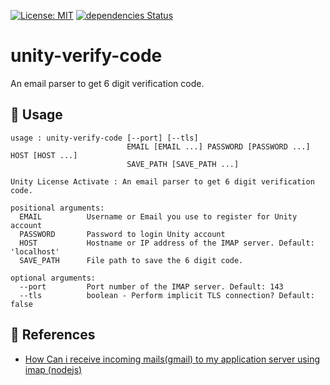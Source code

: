 [![License: MIT](https://img.shields.io/badge/License-MIT-green.svg)](https://opensource.org/licenses/MIT)
[![dependencies Status](https://status.david-dm.org/gh/jcs090218/unity-verify-code.svg)](https://david-dm.org/jcs090218/unity-verify-code)

# unity-verify-code

An email parser to get 6 digit verification code.

## 🔨 Usage

```
usage : unity-verify-code [--port] [--tls]
                          EMAIL [EMAIL ...] PASSWORD [PASSWORD ...] HOST [HOST ...]
                          SAVE_PATH [SAVE_PATH ...]

Unity License Activate : An email parser to get 6 digit verification code.

positional arguments:
  EMAIL          Username or Email you use to register for Unity account
  PASSWORD       Password to login Unity account
  HOST           Hostname or IP address of the IMAP server. Default: 'localhost'
  SAVE_PATH      File path to save the 6 digit code.

optional arguments:
  --port         Port number of the IMAP server. Default: 143
  --tls          boolean - Perform implicit TLS connection? Default: false
```

## 🔗 References

* [How Can i receive incoming mails(gmail) to my application server using imap (nodejs)](https://stackoverflow.com/questions/62404008/how-can-i-receive-incoming-mailsgmail-to-my-application-server-using-imap-nod)
